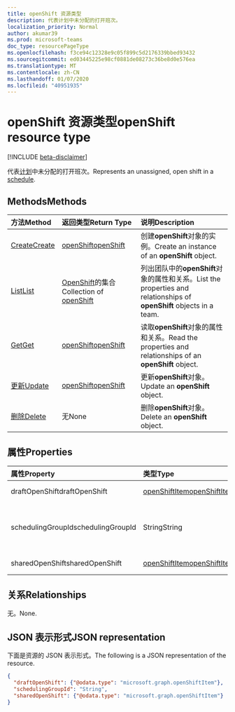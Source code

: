 ```yaml
---
title: openShift 资源类型
description: 代表计划中未分配的打开班次。
localization_priority: Normal
author: akumar39
ms.prod: microsoft-teams
doc_type: resourcePageType
ms.openlocfilehash: f3ce94c12328e9c05f899c5d2176339bbed93432
ms.sourcegitcommit: ed03445225e98cf0881de08273c36be8d0e576ea
ms.translationtype: MT
ms.contentlocale: zh-CN
ms.lasthandoff: 01/07/2020
ms.locfileid: "40951935"
---
```

# <a name="openshift-resource-type"></a><span data-ttu-id="ed9d7-103">openShift 资源类型</span><span class="sxs-lookup"><span data-stu-id="ed9d7-103">openShift resource type</span></span>

[!INCLUDE [beta-disclaimer](../../includes/beta-disclaimer.md)]

<span data-ttu-id="ed9d7-104">代表[计划](../resources/schedule.md)中未分配的打开班次。</span><span class="sxs-lookup"><span data-stu-id="ed9d7-104">Represents an unassigned, open shift in a [schedule](../resources/schedule.md).</span></span>

## <a name="methods"></a><span data-ttu-id="ed9d7-105">Methods</span><span class="sxs-lookup"><span data-stu-id="ed9d7-105">Methods</span></span>

| <span data-ttu-id="ed9d7-106">方法</span><span class="sxs-lookup"><span data-stu-id="ed9d7-106">Method</span></span>       | <span data-ttu-id="ed9d7-107">返回类型</span><span class="sxs-lookup"><span data-stu-id="ed9d7-107">Return Type</span></span> | <span data-ttu-id="ed9d7-108">说明</span><span class="sxs-lookup"><span data-stu-id="ed9d7-108">Description</span></span> |
|:-------------|:------------|:------------|
| [<span data-ttu-id="ed9d7-109">Create</span><span class="sxs-lookup"><span data-stu-id="ed9d7-109">Create</span></span>](../api/openshift-post.md) | [<span data-ttu-id="ed9d7-110">openShift</span><span class="sxs-lookup"><span data-stu-id="ed9d7-110">openShift</span></span>](openshift.md) | <span data-ttu-id="ed9d7-111">创建**openShift**对象的实例。</span><span class="sxs-lookup"><span data-stu-id="ed9d7-111">Create an instance of an **openShift** object.</span></span> |
| [<span data-ttu-id="ed9d7-112">List</span><span class="sxs-lookup"><span data-stu-id="ed9d7-112">List</span></span>](../api/openshift-list.md) | <span data-ttu-id="ed9d7-113">[OpenShift](openshift.md)的集合</span><span class="sxs-lookup"><span data-stu-id="ed9d7-113">Collection of [openShift](openshift.md)</span></span> | <span data-ttu-id="ed9d7-114">列出团队中的**openShift**对象的属性和关系。</span><span class="sxs-lookup"><span data-stu-id="ed9d7-114">List the properties and relationships of **openShift** objects in a team.</span></span>|
| [<span data-ttu-id="ed9d7-115">Get</span><span class="sxs-lookup"><span data-stu-id="ed9d7-115">Get</span></span>](../api/openshift-get.md) | [<span data-ttu-id="ed9d7-116">openShift</span><span class="sxs-lookup"><span data-stu-id="ed9d7-116">openShift</span></span>](openshift.md) | <span data-ttu-id="ed9d7-117">读取**openShift**对象的属性和关系。</span><span class="sxs-lookup"><span data-stu-id="ed9d7-117">Read the properties and relationships of an **openShift** object.</span></span> |
| [<span data-ttu-id="ed9d7-118">更新</span><span class="sxs-lookup"><span data-stu-id="ed9d7-118">Update</span></span>](../api/openshift-update.md) | [<span data-ttu-id="ed9d7-119">openShift</span><span class="sxs-lookup"><span data-stu-id="ed9d7-119">openShift</span></span>](openshift.md) | <span data-ttu-id="ed9d7-120">更新**openShift**对象。</span><span class="sxs-lookup"><span data-stu-id="ed9d7-120">Update an **openShift** object.</span></span> |
| [<span data-ttu-id="ed9d7-121">删除</span><span class="sxs-lookup"><span data-stu-id="ed9d7-121">Delete</span></span>](../api/openshift-delete.md) | <span data-ttu-id="ed9d7-122">无</span><span class="sxs-lookup"><span data-stu-id="ed9d7-122">None</span></span> | <span data-ttu-id="ed9d7-123">删除**openShift**对象。</span><span class="sxs-lookup"><span data-stu-id="ed9d7-123">Delete an **openShift** object.</span></span> |

## <a name="properties"></a><span data-ttu-id="ed9d7-124">属性</span><span class="sxs-lookup"><span data-stu-id="ed9d7-124">Properties</span></span>

| <span data-ttu-id="ed9d7-125">属性</span><span class="sxs-lookup"><span data-stu-id="ed9d7-125">Property</span></span>     | <span data-ttu-id="ed9d7-126">类型</span><span class="sxs-lookup"><span data-stu-id="ed9d7-126">Type</span></span>        | <span data-ttu-id="ed9d7-127">Description</span><span class="sxs-lookup"><span data-stu-id="ed9d7-127">Description</span></span> |
|:-------------|:------------|:------------|
|<span data-ttu-id="ed9d7-128">draftOpenShift</span><span class="sxs-lookup"><span data-stu-id="ed9d7-128">draftOpenShift</span></span>|[<span data-ttu-id="ed9d7-129">openShiftItem</span><span class="sxs-lookup"><span data-stu-id="ed9d7-129">openShiftItem</span></span>](openshiftitem.md)|<span data-ttu-id="ed9d7-130">未发布的打开班次。</span><span class="sxs-lookup"><span data-stu-id="ed9d7-130">An unpublished open shift.</span></span>|
|<span data-ttu-id="ed9d7-131">schedulingGroupId</span><span class="sxs-lookup"><span data-stu-id="ed9d7-131">schedulingGroupId</span></span>|<span data-ttu-id="ed9d7-132">String</span><span class="sxs-lookup"><span data-stu-id="ed9d7-132">String</span></span>|<span data-ttu-id="ed9d7-133">打开的班次所属的计划组的 ID。</span><span class="sxs-lookup"><span data-stu-id="ed9d7-133">ID for the scheduling group that the open shift belongs to.</span></span>|
|<span data-ttu-id="ed9d7-134">sharedOpenShift</span><span class="sxs-lookup"><span data-stu-id="ed9d7-134">sharedOpenShift</span></span>|[<span data-ttu-id="ed9d7-135">openShiftItem</span><span class="sxs-lookup"><span data-stu-id="ed9d7-135">openShiftItem</span></span>](openshiftitem.md)|<span data-ttu-id="ed9d7-136">已发布的打开班次。</span><span class="sxs-lookup"><span data-stu-id="ed9d7-136">A published open shift.</span></span>|

## <a name="relationships"></a><span data-ttu-id="ed9d7-137">关系</span><span class="sxs-lookup"><span data-stu-id="ed9d7-137">Relationships</span></span>

<span data-ttu-id="ed9d7-138">无。</span><span class="sxs-lookup"><span data-stu-id="ed9d7-138">None.</span></span>

## <a name="json-representation"></a><span data-ttu-id="ed9d7-139">JSON 表示形式</span><span class="sxs-lookup"><span data-stu-id="ed9d7-139">JSON representation</span></span>

<span data-ttu-id="ed9d7-140">下面是资源的 JSON 表示形式。</span><span class="sxs-lookup"><span data-stu-id="ed9d7-140">The following is a JSON representation of the resource.</span></span>

<!-- {
  "blockType": "resource",
  "optionalProperties": [

  ],
  "@odata.type": "microsoft.graph.openShift",
  "baseType": ""
}-->

```json
{
  "draftOpenShift": {"@odata.type": "microsoft.graph.openShiftItem"},
  "schedulingGroupId": "String",
  "sharedOpenShift": {"@odata.type": "microsoft.graph.openShiftItem"}
}
```

<!-- uuid: 16cd6b66-4b1a-43a1-adaf-3a886856ed98
2019-02-04 14:57:30 UTC -->
<!-- {
  "type": "#page.annotation",
  "description": "openShift resource",
  "keywords": "",
  "section": "documentation",
  "tocPath": ""
}-->
